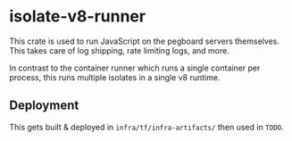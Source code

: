 # isolate-v8-runner

This crate is used to run JavaScript on the pegboard servers themselves. This takes care of log shipping, rate
limiting logs, and more.

In contrast to the container runner which runs a single container per process, this runs multiple isolates in
a single v8 runtime.

## Deployment

This gets built & deployed in `infra/tf/infra-artifacts/` then used in `TODO`.
